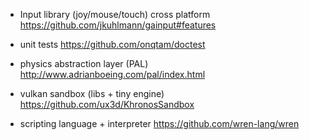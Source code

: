 * Input library (joy/mouse/touch) cross platform
https://github.com/jkuhlmann/gainput#features

* unit tests
https://github.com/onqtam/doctest

* physics abstraction layer (PAL)
http://www.adrianboeing.com/pal/index.html

* vulkan sandbox (libs + tiny engine)
https://github.com/ux3d/KhronosSandbox

* scripting language + interpreter
https://github.com/wren-lang/wren
